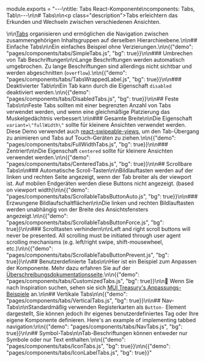 module.exports = "---\ntitle: Tabs React-Komponente\ncomponents: Tabs, Tab\n---\n\n# Tabs\n\n<p class=\"description\">Tabs erleichtern das Erkunden und Wechseln zwischen verschiedenen Ansichten.</p>\n\n[Tabs](https://material.io/design/components/tabs.html) organisieren und ermöglichen die Navigation zwischen zusammengehörigen Inhaltsgruppen auf derselben Hierarchieebene.\n\n## Einfache Tabs\n\nEin einfaches Beispiel ohne Verzierungen.\n\n{{\"demo\": \"pages/components/tabs/SimpleTabs.js\", \"bg\": true}}\n\n### Umbrechen von Tab Beschriftungen\n\nLange Beschriftungen werden automatisch umgebrochen. Zu lange Beschriftungen sind allerdings nicht sichtbar und werden abgeschnitten (`overflow`).\n\n{{\"demo\": \"pages/components/tabs/TabsWrappedLabel.js\", \"bg\": true}}\n\n### Deaktivierter Tab\n\nEin Tab kann durch die Eigenschaft `disabled` deaktiviert werden.\n\n{{\"demo\": \"pages/components/tabs/DisabledTabs.js\", \"bg\": true}}\n\n## Feste Tabs\n\nFeste Tabs sollten mit einer begrenzten Anzahl von Tabs verwendet werden, und wenn eine gleichmäßige Platzierung das Muskelgedächtnis verbessert.\n\n### Gesamte Breite\n\nDie Eigenschaft `variant=\"fullWidth\"` sollte für kleinere Ansichten verwendet werden. Diese Demo verwendet auch [react-swipeable-views](https://github.com/oliviertassinari/react-swipeable-views), um den Tab-Übergang zu animieren und Tabs auf Touch-Geräten zu ziehen.\n\n{{\"demo\": \"pages/components/tabs/FullWidthTabs.js\", \"bg\": true}}\n\n### Zentriert\n\nDie Eigenschaft `centered` sollte für kleinere Ansichten verwendet werden.\n\n{{\"demo\": \"pages/components/tabs/CenteredTabs.js\", \"bg\": true}}\n\n## Scrollbare Tabs\n\n### Automatische Scroll-Tasten\n\nBildlauftasten werden auf der linken und rechten Seite angezeigt, wenn der Tab breiter als der viewport ist. Auf mobilen Endgeräten werden diese Buttons nicht angezeigt. (based on viewport width)\n\n{{\"demo\": \"pages/components/tabs/ScrollableTabsButtonAuto.js\", \"bg\": true}}\n\n### Erzwungene Bildlaufschaltflächen\n\nDie linken und rechten Bildlauftasten werden unabhängig von der Breite des Ansichtsfensters angezeigt.\n\n{{\"demo\": \"pages/components/tabs/ScrollableTabsButtonForce.js\", \"bg\": true}}\n\n### Scrolltasten verhindern\n\nLeft and right scroll buttons will never be presented. All scrolling must be initiated through user agent scrolling mechanisms (e.g. left/right swipe, shift-mousewheel, etc.)\n\n{{\"demo\": \"pages/components/tabs/ScrollableTabsButtonPrevent.js\", \"bg\": true}}\n\n## Benutzerdefinierte Tabs\n\nHier ist ein Beispiel zum Anpassen der Komponente. Mehr dazu erfahren Sie auf der [Überschreibungsdokumentationsseite](/customization/components/).\n\n{{\"demo\": \"pages/components/tabs/CustomizedTabs.js\", \"bg\": true}}\n\n👑 Wenn Sie nach Inspiration suchen, sehen sie sich [MUI Treasury's Anpassungs-Beispiele](https://mui-treasury.com/components/tabs) an.\n\n## Vertikale Tabs\n\n{{\"demo\": \"pages/components/tabs/VerticalTabs.js\", \"bg\": true}}\n\n## Nav-Tabs\n\nStandardmäßig verwenden Registerkarten als `Button-` Element dargestellt, Sie können jedoch Ihr eigenes benutzerdefiniertes Tag oder Ihre eigene Komponente definieren. Here's an example of implementing tabbed navigation:\n\n{{\"demo\": \"pages/components/tabs/NavTabs.js\", \"bg\": true}}\n\n## Symbol-Tabs\n\nTab-Beschriftungen können entweder nur Symbole oder nur Text enthalten.\n\n{{\"demo\": \"pages/components/tabs/IconTabs.js\", \"bg\": true}}\n\n{{\"demo\": \"pages/components/tabs/IconLabelTabs.js\", \"bg\": true}}"